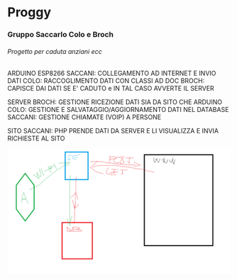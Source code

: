 # Proggy

### Gruppo Saccarlo Colo e Broch

###### Progetto per caduta anziani ecc

ARDUINO ESP8266
SACCANI: COLLEGAMENTO AD INTERNET E INVIO DATI
COLO: RACCOGLIMENTO DATI CON CLASSI AD DOC
BROCH: CAPISCE DAI DATI SE E' CADUTO e IN TAL CASO AVVERTE IL SERVER

SERVER
BROCH: GESTIONE RICEZIONE DATI SIA DA SITO CHE ARDUINO
COLO: GESTIONE E SALVATAGGIO/AGGIORNAMENTO DATI NEL DATABASE
SACCANI: GESTIONE CHIAMATE (VOIP) A PERSONE 

SITO
SACCANI: PHP PRENDE DATI DA SERVER E LI VISUALIZZA E INVIA RICHIESTE AL SITO 


![Schema](/Schema.png)
